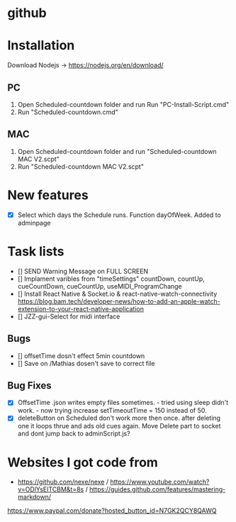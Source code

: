 # github

# Installation
Download Nodejs -> https://nodejs.org/en/download/

## PC
  1. Open Scheduled-countdown folder and run Run "PC-Install-Script.cmd"
  2. Run "Scheduled-countdown.cmd"

## MAC
 1. Open Scheduled-countdown folder and run "Scheduled-countdown MAC V2.scpt"
 2. Run "Scheduled-countdown MAC V2.scpt"


# New features
- [X] Select which days the Schedule runs. Function dayOfWeek. Added to adminpage

# Task lists
- [] SEND Warning Message on FULL SCREEN
- [] Implament varibles from "timeSettings" countDown, countUp, cueCountDown, cueCountUp, useMIDI_ProgramChange
- [] Install React Native & Socket.io & react-native-watch-connectivity  https://blog.bam.tech/developer-news/how-to-add-an-apple-watch-extension-to-your-react-native-application
- [] JZZ-gui-Select for midi interface


## Bugs
- [] offsetTime dosn't effect 5min countdown
- [] Save on /Mathias dosen't save to correct file

## Bug Fixes
- [X] OffsetTime .json writes empty files sometimes. - tried using sleep didn't work. - now trying increase setTimeoutTime = 150 instead of 50.
- [x] deleteButton on Scheduled don't work more then once. after deleting one it loops thrue and ads old cues again. Move Delete part to socket and dont jump back to adminScript.js?

# Websites I got code from
- https://github.com/nexe/nexe / https://www.youtube.com/watch?v=ODlYsEITCBM&t=8s / https://guides.github.com/features/mastering-markdown/









https://www.paypal.com/donate?hosted_button_id=N7GK2QCY8QAWQ

